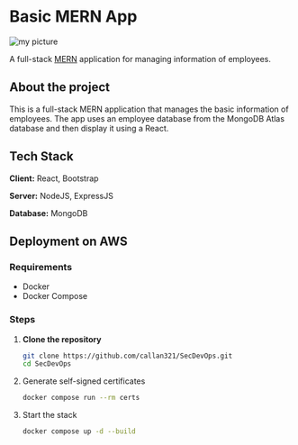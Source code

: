 # Basic MERN App

![my picture](https://doananhtingithub40102.github.io/MyData/mern/mypicture.png)

A full-stack [MERN](https://www.mongodb.com/mern-stack) application for managing information of employees.

## About the project

This is a full-stack MERN application that manages the basic information of employees. The app uses an employee database from the MongoDB Atlas database and then display it using a React.

## Tech Stack

**Client:** React, Bootstrap

**Server:** NodeJS, ExpressJS

**Database:** MongoDB

## Deployment on AWS

### Requirements

- Docker
- Docker Compose

### Steps

1. **Clone the repository**

    ```bash
    git clone https://github.com/callan321/SecDevOps.git
    cd SecDevOps
    ```

2. Generate self-signed certificates

    ```bash
    docker compose run --rm certs
    ```
  
3. Start the stack

    ```bash
    docker compose up -d --build
    ```
